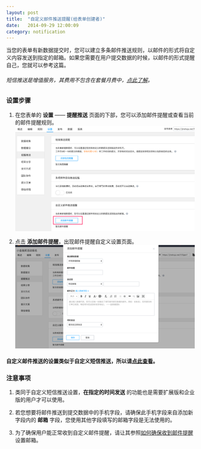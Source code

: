 ```yaml
---
layout: post
title:  "自定义邮件推送提醒(给表单创建者)"
date:   2014-09-29 12:00:09
category: notification
---
```


当您的表单有新数据提交时，您可以建立多条邮件推送规则，以邮件的形式将自定义内容发送到指定的邮箱。如果您需要在用户提交数据的时候，以邮件的形式提醒自己，您就可以参考这篇。

###### 短信推送是增值服务，其费用不包含在套餐月费中，[点此了解](http://help.jinshuju.net/articles/plan-price.html)。

### 设置步骤

1. 在您表单的 **设置** —— **提醒推送** 页面的下部，您可以添加邮件提醒或查看当前的邮件提醒规则。
	![](/images/email-push-setting.png)

2. 点击 **添加邮件提醒**，出现邮件提醒自定义设置页面。
	![](/images/email-push-index.png)

#### 自定义邮件推送的设置类似于自定义短信推送，所以请[点此查看](http://help.jinshuju.net/articles/sms-self-push.html)。

### 注意事项

1. 类同于自定义短信推送设置，**在指定的时间发送** 的功能也是需要扩展版和企业版的用户才可以使用。

2. 若您想要将邮件推送到提交数据中的手机字段，请确保此手机字段来自添加新字段内的 **邮箱** 字段，您使用其他字段填写的邮箱字段是无法使用的。

3. 为了确保用户能正常收到自定义邮件提醒，请让其参照[如何确保收到邮件提醒](how-to-get-emails-from-jinshuju.html)设置邮箱。
